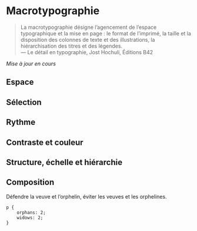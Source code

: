 # Macrotypographie

> La macrotypographie désigne l’agencement de l’espace typographique et la mise en page : le format de l’imprimé, la taille et la disposition des colonnes de texte et des illustrations, la hiérarchisation des titres et des légendes.  
    — Le détail en typographie, Jost Hochuli, Éditions B42

*Mise à jour en cours*

## Espace

## Sélection

## Rythme

## Contraste et couleur


## Structure, échelle et hiérarchie

## Composition

Défendre la veuve et l’orphelin, éviter les veuves et les orphelines.
```
p {
    orphans: 2;
    widows: 2;
}
```
